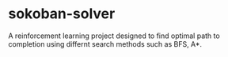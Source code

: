 # sokoban-solver
A reinforcement learning project designed to find optimal path to completion using differnt search methods such as BFS, A*.
